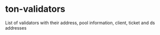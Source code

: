 # ton-validators

List of validators with their address, pool information, client, ticket and ds addresses

